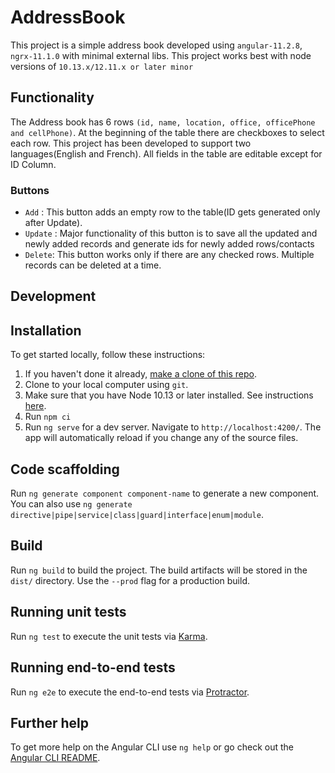 # AddressBook

This project is a simple address book developed using `angular-11.2.8`, `ngrx-11.1.0` with minimal external libs. This project works best with node versions of `10.13.x/12.11.x or later minor`

## Functionality
The Address book has 6 rows `(id, name, location, office, officePhone and cellPhone)`. At the beginning of the table there are checkboxes to select each row. This project has been developed to support two languages(English and French).
All fields in the table are editable except for ID Column.

### Buttons
- `Add` : This button adds an empty row to the table(ID gets generated only after Update).
- `Update` : Major functionality of this button is to save all the updated and newly added records and generate ids for newly added rows/contacts
- `Delete`: This button works only if there are any checked rows. Multiple records can be deleted at a time.

## Development

## Installation

To get started locally, follow these instructions:

1. If you haven't done it already, [make a clone of this repo](https://github.com/dsaisridhar/address-book).
1. Clone to your local computer using `git`.
1. Make sure that you have Node 10.13 or later installed. See instructions [here](https://nodejs.org/en/download/).
1. Run `npm ci`
1. Run `ng serve` for a dev server. Navigate to `http://localhost:4200/`. The app will automatically reload if you change any of the source files.

## Code scaffolding

Run `ng generate component component-name` to generate a new component. You can also use `ng generate directive|pipe|service|class|guard|interface|enum|module`.

## Build

Run `ng build` to build the project. The build artifacts will be stored in the `dist/` directory. Use the `--prod` flag for a production build.

## Running unit tests

Run `ng test` to execute the unit tests via [Karma](https://karma-runner.github.io).

## Running end-to-end tests

Run `ng e2e` to execute the end-to-end tests via [Protractor](http://www.protractortest.org/).

## Further help

To get more help on the Angular CLI use `ng help` or go check out the [Angular CLI README](https://github.com/angular/angular-cli/blob/master/README.md).
